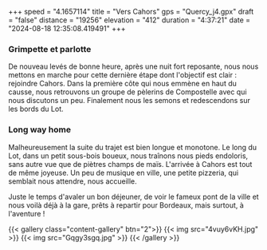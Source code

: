 +++
speed = "4.1657114"
title = "Vers Cahors"
gps = "Quercy_j4.gpx"
draft = "false"
distance = "19256"
elevation = "412"
duration = "4:37:21"
date = "2024-08-18 12:35:08.419491"
+++
### Grimpette et parlotte
De nouveau levés de bonne heure, après une nuit fort reposante, nous nous mettons en marche pour cette dernière étape dont l'objectif est clair : rejoindre Cahors.
Dans la première côte qui nous emmène en haut du causse, nous retrouvons un groupe de pèlerins de Compostelle avec qui nous discutons un peu. Finalement nous les semons et redescendons sur les bords du Lot. 

### Long way home 
Malheureusement la suite du trajet est bien longue et monotone. Le long du Lot, dans un petit sous-bois boueux, nous traînons nous pieds endoloris, sans autre vue que de piètres champs de maïs.
L'arrivée à Cahors est tout de même joyeuse. Un peu de musique en ville, une petite pizzeria, qui semblait nous attendre, nous accueille. 

Juste le temps d'avaler un bon déjeuner, de voir le fameux pont de la ville et nous voilà déjà à la gare, prêts à repartir pour Bordeaux, mais surtout, à l'aventure ! 

{{< gallery class="content-gallery" btn="2">}}
{{< img src="4vuy6vKH.jpg" >}}
{{< img src="Gqgy3sgq.jpg" >}}
{{< /gallery >}}

